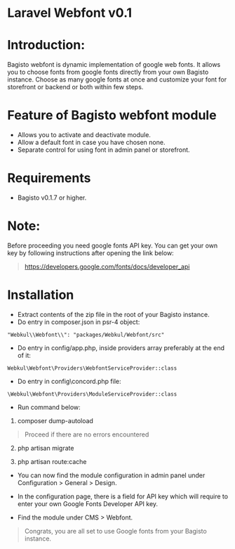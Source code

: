 # Laravel Webfont v0.1

# Introduction:
Bagisto webfont is dynamic implementation of google web fonts. It allows you to choose fonts from google fonts directly from your own Bagisto instance. Choose as many google fonts at once and customize your font for storefront or backend or both within few steps.

# Feature of Bagisto webfont module

* Allows you to activate and deactivate module.
* Allow a default font in case you have chosen none.
* Separate control for using font in admin panel or storefront.

# Requirements
* Bagisto v0.1.7 or higher.

# Note:
Before proceeding you need google fonts API key. You can get your own key by following instructions after opening the link below:

> https://developers.google.com/fonts/docs/developer_api

# Installation
* Extract contents of the zip file in the root of your Bagisto instance.
* Do entry in composer.json in psr-4 object:

```
"Webkul\\Webfont\\": "packages/Webkul/Webfont/src"
```

* Do entry in config/app.php, inside providers array preferably at the end of it:

```
Webkul\Webfont\Providers\WebfontServiceProvider::class
```

* Do entry in config\concord.php file:

```
\Webkul\Webfont\Providers\ModuleServiceProvider::class
```

* Run command below:
1. composer dump-autoload
> Proceed if there are no errors encountered

2. php artisan migrate

3. php artisan route:cache

* You can now find the module configuration in admin panel under Configuration > General > Design.

* In the configuration page, there is a field for API key which will require to enter your own Google Fonts Developer API key.

* Find the module under CMS > Webfont.

> Congrats, you are all set to use Google fonts from your Bagisto instance.
